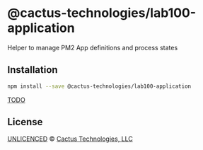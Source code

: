 <!--@h1([pkg.name])-->

# @cactus-technologies/lab100-application

<!--/@-->

<!--@pkg.description-->

Helper to manage PM2 App definitions and process states

<!--/@-->

<!--@installation()-->

## Installation

```sh
npm install --save @cactus-technologies/lab100-application
```

<!--/@-->

[TODO]('TODO.md')

<!--@license()-->

## License

[UNLICENCED](./LICENSE) © [Cactus Technologies, LLC](https://www.cactus.is)

<!--/@-->
